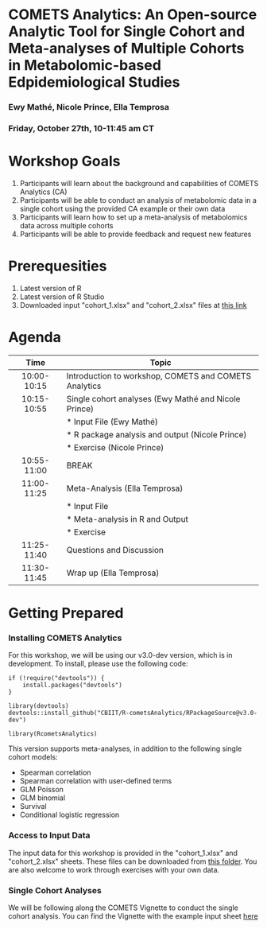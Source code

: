 # COMETS Analytics: An Open-source Analytic Tool for Single Cohort and Meta-analyses of Multiple Cohorts in Metabolomic-based Edpidemiological Studies

### Ewy Mathé, Nicole Prince, Ella Temprosa
### Friday, October 27th, 10-11:45 am CT

# Workshop Goals
1. Participants will learn about the background and capabilities of COMETS Analytics (CA)
2. Participants will be able to conduct an analysis of metabolomic data in a single cohort using the provided CA example or their own data
3. Participants will learn how to set up a meta-analysis of metabolomics data across multiple cohorts
4. Participants will be able to provide feedback and request new features

# Prerequesities 
1. Latest version of R
2. Latest version of R Studio
3. Downloaded input "cohort_1.xlsx" and "cohort_2.xlsx" files at [this link](https://github.com/CBIIT/R-cometsAnalytics/tree/v3.0-dev/RPackageSource/inst/extdata) 

# Agenda
| Time | Topic |
| :---:   | --- | 
| 10:00-10:15 | Introduction to workshop, COMETS and COMETS Analytics  |
| 10:15-10:55 | Single cohort analyses (Ewy Mathé and Nicole Prince) |
| |  * Input File (Ewy Mathé) |
| |   * R package analysis and output (Nicole Prince)  |
| |   * Exercise (Nicole Prince)  |
| 10:55-11:00 | BREAK |
| 11:00-11:25 | Meta-Analysis (Ella Temprosa) |
| | * Input File | 
| |   * Meta-analysis in R and Output |
| |   * Exercise |
| 11:25-11:40 | Questions and Discussion |
| 11:30-11:45 | Wrap up (Ella Temprosa) |

# Getting Prepared
### Installing COMETS Analytics
For this workshop, we will be using our v3.0-dev version, which is in development.  To install, please use the following code:
```
if (!require("devtools")) {
    install.packages("devtools")
}

library(devtools)
devtools::install_github("CBIIT/R-cometsAnalytics/RPackageSource@v3.0-dev")

library(RcometsAnalytics)
```

This version supports meta-analyses, in addition to the following single cohort models:
- Spearman correlation
- Spearman correlation with user-defined terms
- GLM Poisson
- GLM binomial
- Survival
- Conditional logistic regression 

### Access to Input Data
The input data for this workshop is provided in the "cohort_1.xlsx" and "cohort_2.xlsx" sheets. These files can be downloaded from [this folder](https://github.com/CBIIT/R-cometsAnalytics/tree/v3.0-dev/RPackageSource/inst/extdata). 
You are also welcome to work through exercises with your own data.


### Single Cohort Analyses

We will be following along the COMETS Vignette to conduct the single cohort analysis.
You can find the Vignette with the example input sheet [here](https://github.com/nicole-prince/R-cometsAnalytics/blob/master/RPackageSource/vignettes/COMETS_vignette_MANA.html)


